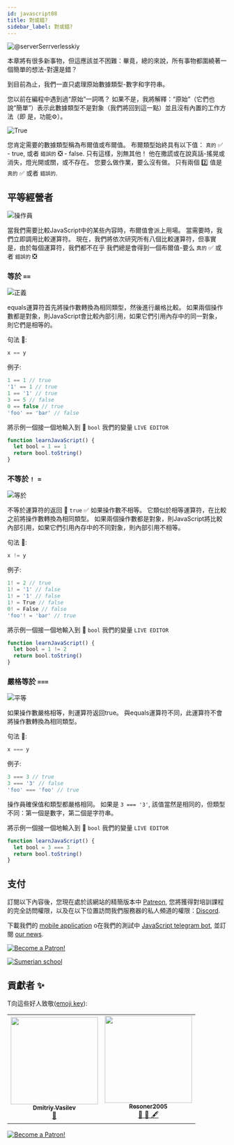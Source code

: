 ```yaml
---
id: javascript08
title: 對或錯?
sidebar_label: 對或錯?
---
```


![@serverSerrverlesskiy](/img/javascript/headers/08.jpg)

本章將有很多新事物，但這應該並不困難：畢竟，總的來說，所有事物都圍繞著一個簡單的想法-對還是錯？

到目前為止，我們一直只處理原始數據類型-數字和字符串。

您以前在編程中遇到過“原始”一詞嗎？ 如果不是，我將解釋：“原始”（它們也說“簡單”）表示此數據類型不是對象（我們將回到這一點）並且沒有內置的工作方法（即 是，功能⚙️）。

![True](https://media.giphy.com/media/peBw21sPZnlqE/giphy.gif)

您肯定需要的數據類型稱為布爾值或布爾值。 布爾類型始終具有以下值： `真的` ✅ - true, 或者 `錯誤的` ❎ - false. 只有這樣，別無其他！ 他在撒謊或在說真話-搖晃或消失，燈光開或關，或不存在。 您要么做作業，要么沒有做。 只有兩個 2️⃣ 值是 `真的` ✅  或者 `錯誤的`.

## 平等經營者

![操作員](https://media.giphy.com/media/9r1n7HzkPT9sM1Wp0G/giphy.gif)

當我們需要比較JavaScript中的某些內容時，布爾值會派上用場。 當需要時，我們立即調用比較運算符。
現在，我們將依次研究所有八個比較運算符，但事實是，由於每個運算符，我們都不在乎
我們總是會得到一個布爾值-要么 `真的` ✅  或者 `錯誤的` ❎ 

### 等於 `==`

![正義](https://media.giphy.com/media/3o85xDf6hr7ajhVL9K/giphy.gif)

equals運算符首先將操作數轉換為相同類型，然後進行嚴格比較。 如果兩個操作數都是對象，則JavaScript會比較內部引用，如果它們引用內存中的同一對象，則它們是相等的。

句法 📖:

```javascript
x == y
```

例子:

```javascript
1 == 1 // true
'1' == 1 // true
1 == '1' // true
3 == 5 // false
0 == false // true
'foo' == 'bar' // false
```

將示例一個接一個地輸入到 🔔 `bool` 我們的變量 `LIVE EDITOR`

```jsx live
function learnJavaScript() {
  let bool = 1 == 1
  return bool.toString()
}
```

### 不等於 `! =`

![等於](https://media.giphy.com/media/xT8qBit7YomT80d0M8/giphy.gif)

不等於運算符的返回 🔄 `true` ✅ 如果操作數不相等。 它類似於相等運算符，在比較之前將操作數轉換為相同類型。 如果兩個操作數都是對象，則JavaScript將比較內部引用，如果它們引用內存中的不同對象，則內部引用不相等。

句法 📖:

```javascript
x != y
```

例子:

```javascript
1! = 2 // true
1! = '1' // false
1! = '1' // false
1! = True // false
0! = False // false
'foo'! = 'bar' // true
```

將示例一個接一個地輸入到 🔔 `bool` 我們的變量 `LIVE EDITOR`

```jsx live
function learnJavaScript() {
  let bool = 1 != 2
  return bool.toString()
}
```

### 嚴格等於 `===`

![平等](https://media.giphy.com/media/4W0ZwRP8y7pQtcUMyQ/giphy.gif)

如果操作數嚴格相等，則運算符返回true。 與equals運算符不同，此運算符不會將操作數轉換為相同類型。

句法 📖:

```javascript
x === y
```

例子:

```javascript
3 === 3 // true
3 === '3' // false
'foo' === 'foo' // true
```

操作員確保值和類型都嚴格相同。 如果是 `3 === '3'`, 該值當然是相同的，但類型不同：第一個是數字，第二個是字符串。

將示例一個接一個地輸入到 🔔 `bool` 我們的變量 `LIVE EDITOR`

```jsx live
function learnJavaScript() {
  let bool = 3 === 3
  return bool.toString()
}
```

## 支付

訂閱以下內容後，您現在處於該網站的精簡版本中 [Patreon](https://www.patreon.com/javascriptcamp), 您將獲得對培訓課程的完全訪問權限，以及在以下位置訪問我們服務器的私人頻道的權限：[Discord](https://discord.gg/6GDAfXn).

下載我們的 [mobile application](http://onelink.to/njhc95) o在我們的測試中 [JavaScript telegram bot](https://t.me/javascriptcamp_bot), 並訂閱 [our news](https://t.me/javascriptapp).

[![Become a Patron!](/img/logo/patreon.jpg)](https://www.patreon.com/bePatron?u=31769291)


[![Sumerian school](/img/app.jpg)](http://onelink.to/njhc95)
 

## 貢獻者 ✨

T向這些好人致敬([emoji key](https://allcontributors.org/docs/en/emoji-key)):

<table>
  <tr>
    <td align="center"><a href="https://fullstackserverless.github.io/"><img src="https://avatars0.githubusercontent.com/u/6774813?v=4?s=200" width="200px;" alt=""/><br /><sub><b>Dmitriy Vasilev</b></sub></a><br /> <a href="https://github.com/gHashTag/react-native-village/commits?author=gHashTag" title="Documentation">📖</a></td>
    <td align="center"><a href="https://github.com/Resoner2005"><img src="https://avatars1.githubusercontent.com/u/75675814?v=4?s=200" width="200px;" alt=""/><br /><sub><b>Resoner2005</b></sub></a><br /><a href="https://github.com/gHashTag/react-native-village/issues?q=author%3AResoner2005" title="Bug reports">🐛 🎨 🖋</a></td>
  </tr>
  
</table>

[![Become a Patron!](/img/logo/patreon.jpg)](https://www.patreon.com/bePatron?u=31769291)
